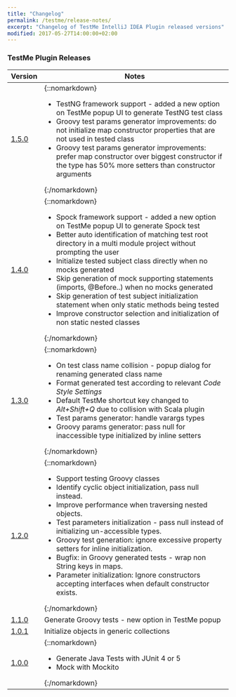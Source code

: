 ```yaml
---
title: "Changelog"
permalink: /testme/release-notes/
excerpt: "Changelog of TestMe IntelliJ IDEA Plugin released versions"
modified: 2017-05-27T14:00:00+02:00
---
```

### TestMe Plugin Releases

| Version                                                                                                 | Notes |
| ------------------------------------------------------------------------------------------------------- | ----- |
| <a href="https://plugins.jetbrains.com/plugin/download?updateId=35441" rel="nofollow">1.5.0</a> | {::nomarkdown}<ul> <li>TestNG framework support - added a new option on TestMe popup UI to generate TestNG test class</li> <li>Groovy test params generator improvements: do not initialize map constructor properties that are not used in tested class</li> <li>Groovy test params generator improvements: prefer map constructor over biggest constructor if the type has 50% more setters than constructor arguments</li></ul>{:/nomarkdown}|
| <a href="https://plugins.jetbrains.com/plugin/download?updateId=34715" rel="nofollow">1.4.0</a> | {::nomarkdown}<ul> <li>Spock framework support - added a new option on TestMe popup UI to generate Spock test</li> <li>Better auto identification of matching test root directory in a multi module project without prompting the user</li> <li>Initialize tested subject class directly when no mocks generated</li> <li>Skip generation of mock supporting statements (imports, @Before..) when no mocks generated</li> <li>Skip generation of test subject initialization statement when only static methods being tested</li> <li>Improve constructor selection and initialization of non static nested classes</li></ul>{:/nomarkdown}|
| <a href="https://plugins.jetbrains.com/plugin/download?updateId=33540" rel="nofollow">1.3.0</a> | {::nomarkdown}<ul> <li>On test class name collision - popup dialog for renaming generated class name</li> <li>Format generated test according to relevant <i>Code Style Settings</i></li> <li>Default TestMe shortcut key changed to <i>Alt+Shift+Q</i> due to collision with Scala plugin</li> <li>Test params generator: handle varargs types</li> <li>Groovy params generator: pass null for inaccessible type initialized by inline setters</li></ul>{:/nomarkdown}|
| <a href="https://plugins.jetbrains.com/plugin/download?updateId=33171" rel="nofollow">1.2.0</a> | {::nomarkdown}<ul><li>Support testing Groovy classes</li> <li>Identify cyclic object initialization, pass null instead.</li> <li>Improve performance when traversing nested objects.</li> <li>Test parameters initialization - pass null instead of initializing un-accessible types.</li> <li>Groovy test generation: ignore excessive property setters for inline initialization.</li> <li>Bugfix: in Groovy generated tests - wrap non String keys in maps.</li> <li>Parameter initialization: Ignore constructors accepting interfaces when default constructor exists.</li></ul>{:/nomarkdown}|
| <a href="https://plugins.jetbrains.com/plugin/download?updateId=32893" rel="nofollow">1.1.0</a> | Generate Groovy tests - new option in TestMe popup |
| <a href="https://plugins.jetbrains.com/plugin/download?updateId=32688" rel="nofollow">1.0.1</a> | Initialize objects in generic collections |
| <a href="https://plugins.jetbrains.com/plugin/download?updateId=32513" rel="nofollow">1.0.0</a> | {::nomarkdown}<ul><li>Generate Java Tests with JUnit 4 or 5 </li><li>Mock with Mockito</li></ul>{:/nomarkdown} |
